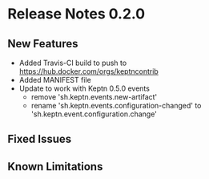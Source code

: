 # Release Notes 0.2.0

## New Features
- Added Travis-CI build to push to https://hub.docker.com/orgs/keptncontrib
- Added MANIFEST file
- Update to work with Keptn 0.5.0 events
  - remove 'sh.keptn.events.new-artifact'
  - rename 'sh.keptn.events.configuration-changed' to 'sh.keptn.event.configuration.change'

## Fixed Issues

## Known Limitations